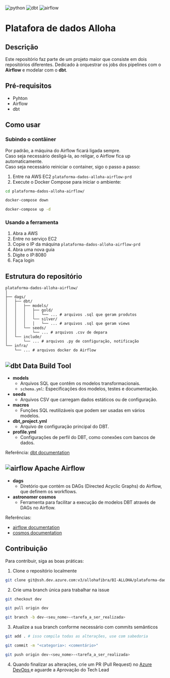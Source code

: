 [PYTHON__BADGE]:https://img.shields.io/badge/Python-FFD43B?style=for-the-badge&logo=python&logoColor=blue
[DBT__BADGE]:https://img.shields.io/badge/dbt-FF694B?style=for-the-badge&logo=dbt&logoColor=white
[AIRFLOW__BADGE]:https://img.shields.io/badge/Airflow-017CEE?style=for-the-badge&logo=Apache%20Airflow&logoColor=white

![python][PYTHON__BADGE]
![dbt][DBT__BADGE]
![airflow][AIRFLOW__BADGE]

# Platafora de dados Alloha

## Descrição
Este repositório faz parte de um projeto maior que consiste em dois repositórios diferentes. Dedicado à orquestrar os jobs dos pipelines com o **Airflow** e modelar com o **dbt**.

## Pré-requisitos
- Pyhton
- Airflow
- dbt

## Como usar
### Subindo o contâiner
Por padrão, a máquina do Airflow ficará ligada sempre.  
Caso seja necessário desligá-la, ao religar, o Airflow fica up automaticamente.  
Caso seja necessário reiniciar o container, sigo o passo a passo:  
1. Entre na AWS EC2 `plataforma-dados-alloha-airflow-prd`
2. Execute o Docker Compose para iniciar o ambiente:
```bash
cd plataforma-dados-alloha-airflow/

docker-compose down

docker-compose up -d
```
### Usando a ferramenta
1. Abra a AWS
2. Entre no serviço EC2
3. Copie o IP da máquina `plataforma-dados-alloha-airflow-prd`
4. Abra uma nova guia
5. Digite o IP:8080
6. Faça login

## Estrutura do repositório
```
plataforma-dados-alloha-airflow/
│
├── dags/
│   ├── dbt/
│   │   ├── models/
│   │   │   ├── gold/
│   │   │   │   └── ... # arquivos .sql que geram produtos
│   │   │   └── silver/
│   │   │   │   └── ... # arquivos .sql que geram views
│   │   └── seeds/
│   │       └── ... # arquivos .csv de depara
│   └── include/
│       └── ... # arquivos .py de configuração, notificação
└── infra/
    └── ... # arquivos docker do Airflow
```

## ![dbt][DBT__BADGE] Data Build Tool
- **models**
    - Arquivos SQL que contêm os modelos transformacionais.
    - `schema.yml`: Especificações dos modelos, testes e documentação.
- **seeds**
    - Arquivos CSV que carregam dados estáticos ou de configuração.
- **macros**
    - Funções SQL reutilizáveis que podem ser usadas em vários modelos.
- **dbt_project.yml**
    - Arquivo de configuração principal do DBT.
- **profile.yml**
    - Configurações de perfil do DBT, como conexões com bancos de dados.

Referência: [<u>dbt documentation</u>](https://docs.getdbt.com/docs/build/documentation)

## ![airflow][AIRFLOW__BADGE] Apache Airflow
- **dags**
    - Diretório que contém os DAGs (Directed Acyclic Graphs) do Airflow, que definem os workflows.
- **astronomer cosmos**
    - Ferramenta para facilitar a execução de modelos DBT através de DAGs no Airflow.

Referências:
- [<u>airflow documentation</u>](https://airflow.apache.org/docs/)
- [<u>cosmos documentation</u>](https://astronomer.github.io/astronomer-cosmos/)

## Contribuição
Para contribuir, siga as boas práticas:
1. Clone o repositório localmente
```bash
git clone git@ssh.dev.azure.com:v3/allohafibra/BI-ALLOHA/plataforma-dados-alloha-airflow
```
2. Crie uma branch única para trabalhar na issue
```bash
git checkout dev

git pull origin dev

git branch -b dev-<seu_nome>-<tarefa_a_ser_realizada>
```
3. Atualize a sua branch conforme necessário com commits semânticos
```bash
git add . # isso compila todas as alterações, use com sabedoria

git commit -m "<categoria>: <comentário>"

git push origin dev-<seu_nome>-<tarefa_a_ser_realizada>
```
4. Quando finalizar as alterações, crie um PR (Pull Request) no [<u> Azure DevOps </u>](https://dev.azure.com/allohafibra/BI-ALLOHA/_git/plataforma-dados-alloha-airflow) e aguarde a Aprovação do Tech Lead
